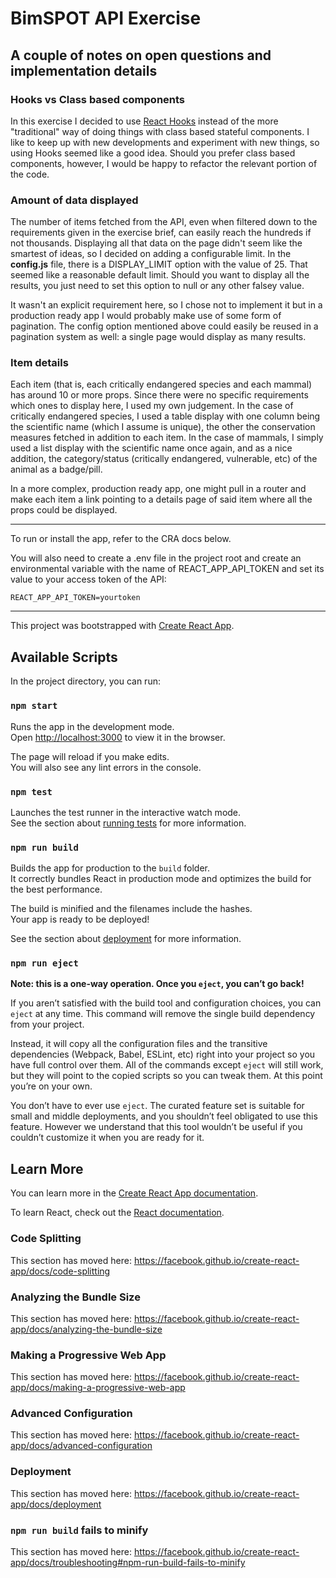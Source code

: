 # BimSPOT API Exercise

## A couple of notes on open questions and implementation details

### Hooks vs Class based components
In this exercise I decided to use [React Hooks](https://reactjs.org/docs/hooks-intro.html) instead of the more "traditional" way of doing things with class based stateful components. I like to keep up with new developments and experiment with new things, so using Hooks seemed like a good idea. Should you prefer class based components, however, I would be happy to refactor the relevant portion of the code.

### Amount of data displayed
The number of items fetched from the API, even when filtered down to the requirements given in the exercise brief, can easily reach the hundreds if not thousands. Displaying all that data on the page didn't seem like the smartest of ideas, so I decided on adding a configurable limit. In the **config.js** file, there is a DISPLAY_LIMIT option with the value of 25. That seemed like a reasonable default limit. Should you want to display all the results, you just need to set this option to null or any other falsey value.

It wasn't an explicit requirement here, so I chose not to implement it but in a production ready app I would probably make use of some form of pagination. The config option mentioned above could easily be reused in a pagination system as well: a single page would display as many results.

### Item details
Each item (that is, each critically endangered species and each mammal) has around 10 or more props. Since there were no specific requirements which ones to display here, I used my own judgement. In the case of critically endangered species, I used a table display with one column being the scientific name (which I assume is unique), the other the conservation measures fetched in addition to each item. In the case of mammals, I simply used a list display with the scientific name once again, and as a nice addition, the category/status (critically endangered, vulnerable, etc) of the animal as a badge/pill.

In a more complex, production ready app, one might pull in a router and make each item a link pointing to a details page of said item where all the props could be displayed.

---

To run or install the app, refer to the CRA docs below.

You will also need to create a .env file in the project root and create an environmental variable with the name of REACT_APP_API_TOKEN and set its value to your access token of the API:

```env
REACT_APP_API_TOKEN=yourtoken
```

---

This project was bootstrapped with [Create React App](https://github.com/facebook/create-react-app).

## Available Scripts

In the project directory, you can run:

### `npm start`

Runs the app in the development mode.<br>
Open [http://localhost:3000](http://localhost:3000) to view it in the browser.

The page will reload if you make edits.<br>
You will also see any lint errors in the console.

### `npm test`

Launches the test runner in the interactive watch mode.<br>
See the section about [running tests](https://facebook.github.io/create-react-app/docs/running-tests) for more information.

### `npm run build`

Builds the app for production to the `build` folder.<br>
It correctly bundles React in production mode and optimizes the build for the best performance.

The build is minified and the filenames include the hashes.<br>
Your app is ready to be deployed!

See the section about [deployment](https://facebook.github.io/create-react-app/docs/deployment) for more information.

### `npm run eject`

**Note: this is a one-way operation. Once you `eject`, you can’t go back!**

If you aren’t satisfied with the build tool and configuration choices, you can `eject` at any time. This command will remove the single build dependency from your project.

Instead, it will copy all the configuration files and the transitive dependencies (Webpack, Babel, ESLint, etc) right into your project so you have full control over them. All of the commands except `eject` will still work, but they will point to the copied scripts so you can tweak them. At this point you’re on your own.

You don’t have to ever use `eject`. The curated feature set is suitable for small and middle deployments, and you shouldn’t feel obligated to use this feature. However we understand that this tool wouldn’t be useful if you couldn’t customize it when you are ready for it.

## Learn More

You can learn more in the [Create React App documentation](https://facebook.github.io/create-react-app/docs/getting-started).

To learn React, check out the [React documentation](https://reactjs.org/).

### Code Splitting

This section has moved here: https://facebook.github.io/create-react-app/docs/code-splitting

### Analyzing the Bundle Size

This section has moved here: https://facebook.github.io/create-react-app/docs/analyzing-the-bundle-size

### Making a Progressive Web App

This section has moved here: https://facebook.github.io/create-react-app/docs/making-a-progressive-web-app

### Advanced Configuration

This section has moved here: https://facebook.github.io/create-react-app/docs/advanced-configuration

### Deployment

This section has moved here: https://facebook.github.io/create-react-app/docs/deployment

### `npm run build` fails to minify

This section has moved here: https://facebook.github.io/create-react-app/docs/troubleshooting#npm-run-build-fails-to-minify
